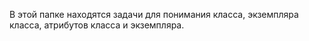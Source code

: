 В этой папке находятся задачи для понимания класса, экземпляра класса, атрибутов класса и экземпляра.